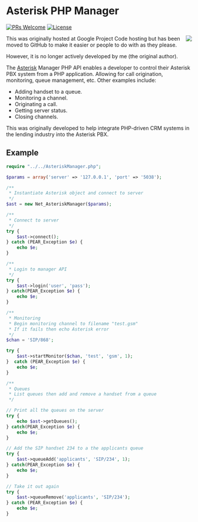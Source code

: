 # Asterisk PHP Manager

[![PRs Welcome](https://img.shields.io/badge/PRs-welcome-brightgreen.svg?style=flat-square)](http://makeapullrequest.com) [![License](https://img.shields.io/badge/License-BSD%203--Clause-blue.svg)](https://opensource.org/licenses/BSD-3-Clause)

<img src="https://cloud.githubusercontent.com/assets/1061673/11204113/72f5df0a-8cf3-11e5-8a7f-1ab01d7f9181.png" align="right" />

This was originally hosted at Google Project Code hosting but has been moved to GitHub to make it easier or people to do with as they please.

However, it is no longer actively developed by me (the original author).

The [Asterisk](http://www.asterisk.org) Manager PHP API enables a developer to control their Asterisk PBX system from a PHP application.  Allowing for call origination, monitoring, queue management, etc. Other examples include:

* Adding handset to a queue.
* Monitoring a channel.
* Originating a call.
* Getting server status.
* Closing channels.

This was originally developed to help integrate PHP-driven CRM systems in the lending industry into the Asterisk PBX.

## Example

```php
require "../../AsteriskManager.php";

$params = array('server' => '127.0.0.1', 'port' => '5038');

/**
 * Instantiate Asterisk object and connect to server
 */
$ast = new Net_AsteriskManager($params);

/**
 * Connect to server
 */
try {
    $ast->connect();
} catch (PEAR_Exception $e) {
    echo $e;
}

/**
 * Login to manager API
 */
try {
    $ast->login('user', 'pass');
} catch(PEAR_Exception $e) {
    echo $e;
}

/**
 * Monitoring
 * Begin monitoring channel to filename "test.gsm"
 * If it fails then echo Asterisk error
 */
$chan = 'SIP/868';

try {
    $ast->startMonitor($chan, 'test', 'gsm', 1);
}  catch (PEAR_Exception $e) {
    echo $e;
}

/**
 * Queues
 * List queues then add and remove a handset from a queue
 */

// Print all the queues on the server
try {
    echo $ast->getQueues();
} catch(PEAR_Exception $e) {
    echo $e;
}

// Add the SIP handset 234 to a the applicants queue
try {
    $ast->queueAdd('applicants', 'SIP/234', 1);
} catch(PEAR_Exception $e) {
    echo $e;
}

// Take it out again
try {
    $ast->queueRemove('applicants', 'SIP/234');
} catch (PEAR_Exception $e) {
    echo $e;
}
```
